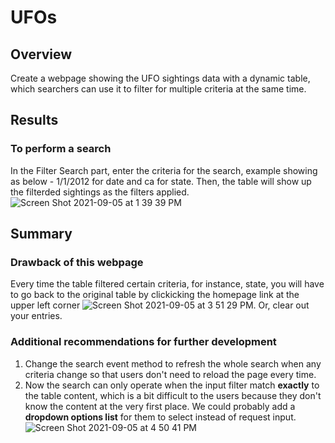 # UFOs
## Overview
Create a webpage showing the UFO sightings data with a dynamic table, which searchers can use it to filter for multiple criteria at the same time.

## Results
### To perform a search
In the Filter Search part, enter the criteria for the search, example showing as below - 1/1/2012 for date and ca for state. Then, the table will show up the filterded sightings as the filters applied.
![Screen Shot 2021-09-05 at 1 39 39 PM](https://user-images.githubusercontent.com/66225050/132140814-c3f8f9c6-615b-4134-a960-77d2f976aea1.png)


## Summary
### Drawback of this webpage
Every time the table filtered certain criteria, for instance, state, you will have to go back to the original table by clickicking the homepage link at the upper left corner ![Screen Shot 2021-09-05 at 3 51 29 PM](https://user-images.githubusercontent.com/66225050/132143497-e8f9acf1-89eb-47c7-982a-b5dad559eee4.png). Or, clear out your entries.

### Additional recommendations for further development
1. Change the search event method to refresh the whole search when any criteria change so that users don't need to reload the page every time.
2. Now the search can only operate when the input filter match **exactly** to the table content, which is a bit difficult to the users because they don't know the content at the very first place. We could probably add a **dropdown options list** for them to select instead of request input.
![Screen Shot 2021-09-05 at 4 50 41 PM](https://user-images.githubusercontent.com/66225050/132144724-6a3f5e50-08f7-44bb-8eb4-82eec7be78eb.png)

  

